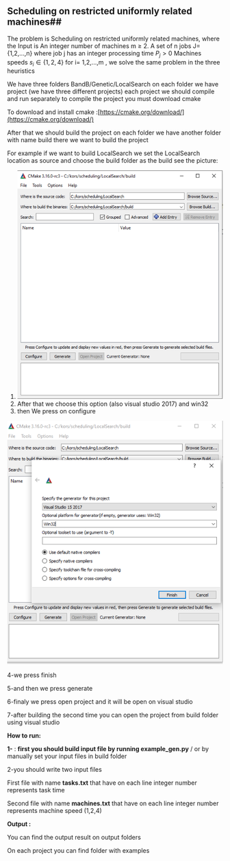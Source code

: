 
## Scheduling on restricted uniformly related machines##
The problem is Scheduling on restricted uniformly related machines, where the Input is An integer number of machines m $\geq$ 2. A set of n jobs J=\{1,2,...,n\} 
where job j has an integer processing time  $P_j > 0$ Machines speeds $s_i \in \{1,2,4\}$  for i= 1,2,...,m , we solve the same problem in the three heuristics

We have three folders BandB/Genetic/LocalSearch on each folder we have project (we have three different projects) each project we should compile and run separately to compile the project you must download cmake

To download and install cmake :[https://cmake.org/download/](https://cmake.org/download/)

After that we should build the project on each folder we have another folder with name build there we want to build the project

For example if we want to build LocalSearch we set the LocalSearch location as source and choose the build folder as the build see the picture:

1. ![](https://raw.githubusercontent.com/ebraheemk/imges/master/pp1.PNG)
2. After that we choose this option (also visual studio 2017) and win32
3. then We press on configure

![](https://raw.githubusercontent.com/ebraheemk/imges/master/pp2.PNG)

4-we press finish

5-and then we press generate

6-finaly we press open project and it will be open on visual studio

7-after building the second time you can open the project from build folder using visual studio

**How to run:**

**1-** : **first you should build input file by running example\_gen.py** / or by manually set your input files in build folder

2-you should write two input files

First file with name **tasks.txt** that have on each line integer number represents task time

Second file with name **machines.txt** that have on each line integer number represents machine speed (1,2,4)

**Output :**

You can find the output result on output folders

On each project you can find folder with examples
